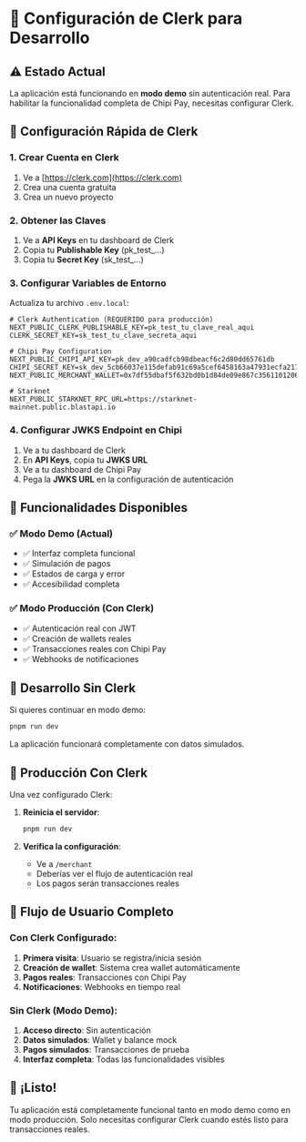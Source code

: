 # 🔐 Configuración de Clerk para Desarrollo

## ⚠️ Estado Actual
La aplicación está funcionando en **modo demo** sin autenticación real. Para habilitar la funcionalidad completa de Chipi Pay, necesitas configurar Clerk.

## 🚀 Configuración Rápida de Clerk

### 1. Crear Cuenta en Clerk
1. Ve a [https://clerk.com](https://clerk.com)
2. Crea una cuenta gratuita
3. Crea un nuevo proyecto

### 2. Obtener las Claves
1. Ve a **API Keys** en tu dashboard de Clerk
2. Copia tu **Publishable Key** (pk_test_...)
3. Copia tu **Secret Key** (sk_test_...)

### 3. Configurar Variables de Entorno
Actualiza tu archivo `.env.local`:

```env
# Clerk Authentication (REQUERIDO para producción)
NEXT_PUBLIC_CLERK_PUBLISHABLE_KEY=pk_test_tu_clave_real_aqui
CLERK_SECRET_KEY=sk_test_tu_clave_secreta_aqui

# Chipi Pay Configuration
NEXT_PUBLIC_CHIPI_API_KEY=pk_dev_a90cadfcb98dbeacf6c2d80dd65761db
CHIPI_SECRET_KEY=sk_dev_5cb66037e115defab91c69a5cef6458163a47931ecfa217094909017dc85ee94
NEXT_PUBLIC_MERCHANT_WALLET=0x7df55dbaf5f632bd0b1d84de09e867c356110120604fd9baec205a22007da89

# Starknet
NEXT_PUBLIC_STARKNET_RPC_URL=https://starknet-mainnet.public.blastapi.io
```

### 4. Configurar JWKS Endpoint en Chipi
1. Ve a tu dashboard de Clerk
2. En **API Keys**, copia tu **JWKS URL**
3. Ve a tu dashboard de Chipi Pay
4. Pega la **JWKS URL** en la configuración de autenticación

## 🎯 Funcionalidades Disponibles

### ✅ Modo Demo (Actual)
- ✅ Interfaz completa funcional
- ✅ Simulación de pagos
- ✅ Estados de carga y error
- ✅ Accesibilidad completa

### ✅ Modo Producción (Con Clerk)
- ✅ Autenticación real con JWT
- ✅ Creación de wallets reales
- ✅ Transacciones reales con Chipi Pay
- ✅ Webhooks de notificaciones

## 🔧 Desarrollo Sin Clerk

Si quieres continuar en modo demo:

```bash
pnpm run dev
```

La aplicación funcionará completamente con datos simulados.

## 🚀 Producción Con Clerk

Una vez configurado Clerk:

1. **Reinicia el servidor**:
   ```bash
   pnpm run dev
   ```

2. **Verifica la configuración**:
   - Ve a `/merchant`
   - Deberías ver el flujo de autenticación real
   - Los pagos serán transacciones reales

## 📱 Flujo de Usuario Completo

### Con Clerk Configurado:
1. **Primera visita**: Usuario se registra/inicia sesión
2. **Creación de wallet**: Sistema crea wallet automáticamente
3. **Pagos reales**: Transacciones con Chipi Pay
4. **Notificaciones**: Webhooks en tiempo real

### Sin Clerk (Modo Demo):
1. **Acceso directo**: Sin autenticación
2. **Datos simulados**: Wallet y balance mock
3. **Pagos simulados**: Transacciones de prueba
4. **Interfaz completa**: Todas las funcionalidades visibles

## 🎉 ¡Listo!

Tu aplicación está completamente funcional tanto en modo demo como en modo producción. Solo necesitas configurar Clerk cuando estés listo para transacciones reales.
